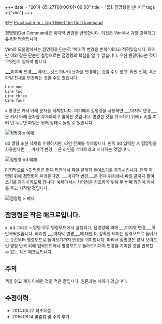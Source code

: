 +++
date = "2014-05-27T00:00:01+09:00"
title = "팁1. 점명령을 만나다"
tags = ["vim"]
+++

원문 [Practical Vim - Tip 1 Meet the Dot Command](http://media.pragprog.com/titles/dnvim/vim.pdf)

점명령(Dot Command)은 마지막 변경을 반복합니다. 이것은 Vim에서 가장 강력하고 유용한 명령입니다.

Vim의 도움말에서는 점명령을 단순히 “마지막 변경을 반복”이라고 적혀있습니다. 하지만 이와 같은 단순한 설명으로는 점명령의 핵심을 알 수 없습니다. 우선 변경이라는 것이 무엇인지 알아야 합니다.

___마지막 변경___이라는 것은 하나의 문자를 변경하는 것일 수도 있고, 라인 전체, 혹은 파일 전체를 변경하는 것일 수도 있습니다.

```python
Line one
Line two
Line three
Line four
```

x 명령은 커서 아래 문자를 삭제합니다. 여기에서 점명령을 사용하면 ___마지막 변경___은 커서 아래 문자를 삭제하라고 말하는 것입니다. 변경한 것을 취소하기 위해 u 키를 여러 번 누르면 파일은 원래 상태로 돌릴 수 있습니다.

![점명령 x 예제](../img/pvim-000-tip1-1.png)

dd 명령 또한 삭제를 수행하지만, 라인 전체를 삭제합니다. 만약 dd 입력한 후 점명령을 사용한다면 ___마지막 변경___은 라인을 삭제하라고 지시하는 것입니다.

![점명령 dd 예제](../img/pvim-000-tip1-2.png)

마지막으로 >G 명령은 현재 라인에서 파일 끝까지 들여쓰기를 증가시킵니다. 만약 이 명령 뒤에 점명령이 따라온다면, ___마지막 변경___은 현재 위치에서 파일 끝까지 들여쓰기를 증가시키도록 합니다. 예제에서는 차이점을 강조하기 위해 두 번째 라인에 커서를 두고 시작할 것입니다.

![점명령 > 예제](../img/pvim-000-tip1-3.png)


## 점명령은 작은 매크로입니다.

x, dd 그리고 > 명령 모두 명령모드에서 실행되고, 점명령에 의해 ___마지막 변경___이 반복되었습니다. 하지만 ___마지막 변경___에 대한 더 정확한 의미는 입력모드로 들어가는 순간부터 명령모드로 돌아오기까지 변경을 의미합니다. 따라서 점명령은 앞서 보여드린 명령 반복 외에 입력모드에서 명령모드로 돌아오기까지 변경을 기록한 것을 반복할 수 있는 작은 매크로입니다.


## 주의

책을 읽고 제가 이해한 것을 적은 글입니다. 원문과는 차이가 있습니다.  


## 수정이력
- 2014.05.27 최초작성
- 2016.08.14 맞춤법 및 주의 추가